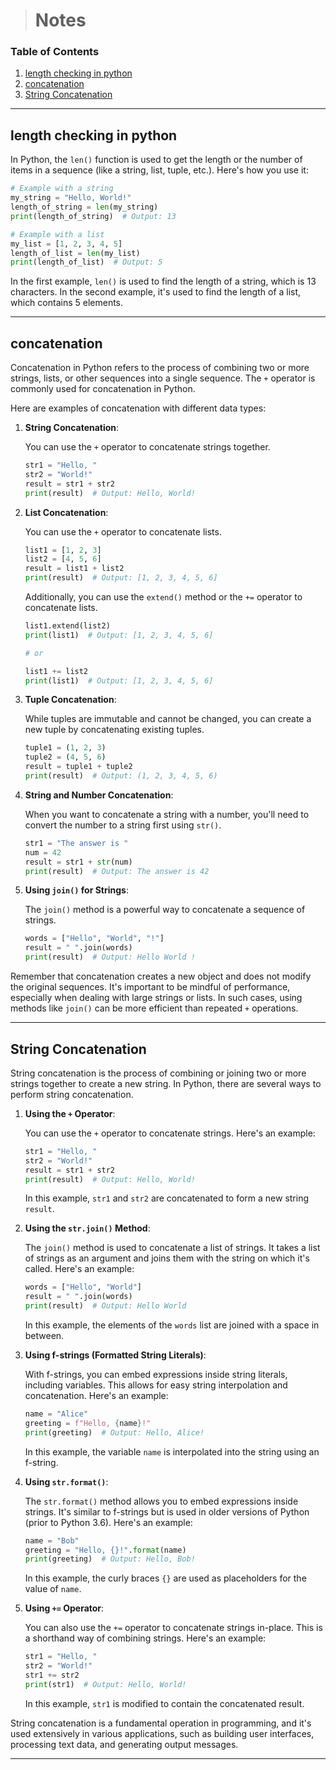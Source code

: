> # Notes

### Table of Contents

1. [length checking in python](#length-checking-in-python)
2. [concatenation](#concatenation)
3. [String Concatenation](#String-Concatenation)

---

## length checking in python

In Python, the `len()` function is used to get the length or the number of items in a sequence (like a string, list,
tuple, etc.). Here's how you use it:

```python
# Example with a string
my_string = "Hello, World!"
length_of_string = len(my_string)
print(length_of_string)  # Output: 13

# Example with a list
my_list = [1, 2, 3, 4, 5]
length_of_list = len(my_list)
print(length_of_list)  # Output: 5
```

In the first example, `len()` is used to find the length of a string, which is 13 characters. In the second example,
it's used to find the length of a list, which contains 5 elements.

---

## concatenation

Concatenation in Python refers to the process of combining two or more strings, lists, or other sequences into a single
sequence. The `+` operator is commonly used for concatenation in Python.

Here are examples of concatenation with different data types:

1. **String Concatenation**:

   You can use the `+` operator to concatenate strings together.

   ```python
   str1 = "Hello, "
   str2 = "World!"
   result = str1 + str2
   print(result)  # Output: Hello, World!
   ```

2. **List Concatenation**:

   You can use the `+` operator to concatenate lists.

   ```python
   list1 = [1, 2, 3]
   list2 = [4, 5, 6]
   result = list1 + list2
   print(result)  # Output: [1, 2, 3, 4, 5, 6]
   ```

   Additionally, you can use the `extend()` method or the `+=` operator to concatenate lists.

   ```python
   list1.extend(list2)
   print(list1)  # Output: [1, 2, 3, 4, 5, 6]

   # or

   list1 += list2
   print(list1)  # Output: [1, 2, 3, 4, 5, 6]
   ```

3. **Tuple Concatenation**:

   While tuples are immutable and cannot be changed, you can create a new tuple by concatenating existing tuples.

   ```python
   tuple1 = (1, 2, 3)
   tuple2 = (4, 5, 6)
   result = tuple1 + tuple2
   print(result)  # Output: (1, 2, 3, 4, 5, 6)
   ```

4. **String and Number Concatenation**:

   When you want to concatenate a string with a number, you'll need to convert the number to a string first
   using `str()`.

   ```python
   str1 = "The answer is "
   num = 42
   result = str1 + str(num)
   print(result)  # Output: The answer is 42
   ```

5. **Using `join()` for Strings**:

   The `join()` method is a powerful way to concatenate a sequence of strings.

   ```python
   words = ["Hello", "World", "!"]
   result = " ".join(words)
   print(result)  # Output: Hello World !
   ```

Remember that concatenation creates a new object and does not modify the original sequences. It's important to be
mindful of performance, especially when dealing with large strings or lists. In such cases, using methods like `join()`
can be more efficient than repeated `+` operations.

---

## String Concatenation

String concatenation is the process of combining or joining two or more strings together to create a new string. In
Python, there are several ways to perform string concatenation.

1. **Using the `+` Operator**:

   You can use the `+` operator to concatenate strings. Here's an example:

   ```python
   str1 = "Hello, "
   str2 = "World!"
   result = str1 + str2
   print(result)  # Output: Hello, World!
   ```

   In this example, `str1` and `str2` are concatenated to form a new string `result`.


2. **Using the `str.join()` Method**:

   The `join()` method is used to concatenate a list of strings. It takes a list of strings as an argument and joins
   them with the string on which it's called. Here's an example:

   ```python
   words = ["Hello", "World"]
   result = " ".join(words)
   print(result)  # Output: Hello World
   ```

   In this example, the elements of the `words` list are joined with a space in between.


3. **Using f-strings (Formatted String Literals)**:

   With f-strings, you can embed expressions inside string literals, including variables. This allows for easy string
   interpolation and concatenation. Here's an example:

   ```python
   name = "Alice"
   greeting = f"Hello, {name}!"
   print(greeting)  # Output: Hello, Alice!
   ```

   In this example, the variable `name` is interpolated into the string using an f-string.


4. **Using `str.format()`**:

   The `str.format()` method allows you to embed expressions inside strings. It's similar to f-strings but is used in
   older versions of Python (prior to Python 3.6). Here's an example:

   ```python
   name = "Bob"
   greeting = "Hello, {}!".format(name)
   print(greeting)  # Output: Hello, Bob!
   ```

   In this example, the curly braces `{}` are used as placeholders for the value of `name`.


5. **Using `+=` Operator**:

   You can also use the `+=` operator to concatenate strings in-place. This is a shorthand way of combining strings.
   Here's an example:

   ```python
   str1 = "Hello, "
   str2 = "World!"
   str1 += str2
   print(str1)  # Output: Hello, World!
   ```

   In this example, `str1` is modified to contain the concatenated result.

String concatenation is a fundamental operation in programming, and it's used extensively in various applications, such
as building user interfaces, processing text data, and generating output messages.

---


